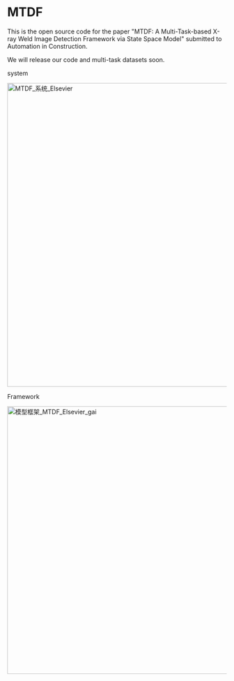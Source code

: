 # MTDF
This is the open source code for the paper "MTDF: A Multi-Task-based X-ray Weld Image Detection Framework via State Space Model" submitted to Automation in Construction. 

We will release our code and multi-task datasets soon.

system


<img width="698" alt="MTDF_系统_Elsevier" src="https://github.com/user-attachments/assets/e42f0cab-34c5-4c80-98a1-d40a740894a5" />


Framework


<img width="615" alt="模型框架_MTDF_Elsevier_gai" src="https://github.com/user-attachments/assets/639e0942-49a8-44ff-89c2-bf09e3f9274a" />


